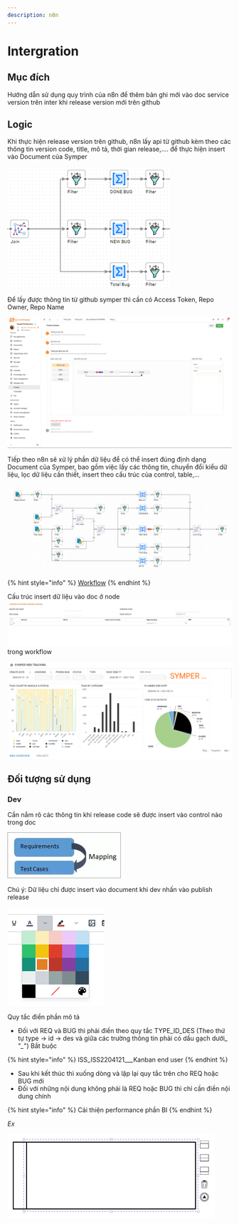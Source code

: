 ```yaml
---
description: n8n
---
```


# Intergration

## Mục đích&#x20;

Hướng dẫn sử dụng quy trình của n8n để thêm bản ghi mới vào doc service version trên inter khi release version mới trên github

## Logic

Khi thực hiện release version trên github, n8n lấy api từ github kèm theo các thông tin version code, title, mô tả, thời gian release,.... để thực hiện insert vào Document của Symper

![Chi tiết quy trình](<.gitbook/assets/image (59).png>)

Để lấy được thông tin từ github symper thì cần có Access Token, Repo Owner, Repo Name

![Github Trigger](<.gitbook/assets/image (20).png>)

Tiếp theo n8n sẽ xử lý phần dữ liệu để có thể insert đúng định dạng Document của Symper, bao gồm việc lấy các thông tin, chuyển đổi kiểu dữ liệu, lọc dữ liệu cần thiết, insert theo cấu trúc của control, table,...

![Workflow](<.gitbook/assets/image (56).png>)

{% hint style="info" %}
[Workflow](http://n8n-test.symper.vn:5667/workflow/12)
{% endhint %}

Cấu trúc insert dữ liệu vào doc ở node ![](<.gitbook/assets/image (72).png>) trong workflow

![Expression](<.gitbook/assets/image (42).png>)

## Đối tượng sử dụng

### Dev

Cần nắm rõ các thông tin khi release code sẽ được insert vào control nào trong doc

![Github](<.gitbook/assets/image (49).png>)

Chú ý: Dữ liệu chỉ được insert vào document khi dev nhấn vào publish release

![Symper](<.gitbook/assets/image (99).png>)

Quy tắc điền phần mô tả

* Đối với REQ và BUG thì phải điền theo quy tắc TYPE\_ID_DES (Theo thứ tự type -> id -> des và giữa các trường thông tin phải có dấu gạch dưới_ "_\__") Bắt buộc

{% hint style="info" %}
ISS\_ISS2204121_\__Kanban end user
{% endhint %}

* Sau khi kết thúc thì xuống dòng và lặp lại quy tắc trên cho REQ hoặc BUG mới
* Đối với những nội dung không phải là REQ hoặc BUG thì chỉ cần điền nội dung chính

{% hint style="info" %}
Cải thiện performance phần BI
{% endhint %}

_Ex_

![Mô tả](<.gitbook/assets/image (88).png>)
